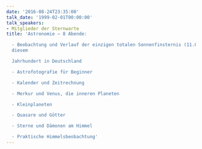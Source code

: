 ```yaml
---
date: '2016-08-24T23:35:00'
talk_date: '1999-02-01T00:00:00'
talk_speakers:
- Mitglieder der Sternwarte
title: 'Astronomie – 8 Abende:

  - Beobachtung und Verlauf der einzigen totalen Sonnenfinsternis (11.08.1999) in
  diesem

  Jahrhundert in Deutschland

  - Astrofotografie für Beginner

  - Kalender und Zeitrechnung

  - Merkur und Venus, die inneren Planeten

  - Kleinplaneten

  - Quasare und Götter

  - Sterne und Dämonen am Himmel

  - Praktische Himmelsbeobachtung'
---
```

